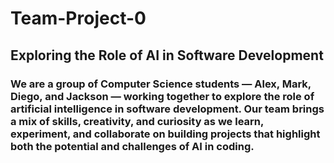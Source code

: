# Team-Project-0
## Exploring the Role of AI in Software Development
### We are a group of Computer Science students — Alex, Mark, Diego, and Jackson — working together to explore the role of artificial intelligence in software development. Our team brings a mix of skills, creativity, and curiosity as we learn, experiment, and collaborate on building projects that highlight both the potential and challenges of AI in coding.
